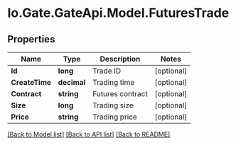 
# Io.Gate.GateApi.Model.FuturesTrade

## Properties

Name | Type | Description | Notes
------------ | ------------- | ------------- | -------------
**Id** | **long** | Trade ID | [optional] 
**CreateTime** | **decimal** | Trading time | [optional] 
**Contract** | **string** | Futures contract | [optional] 
**Size** | **long** | Trading size | [optional] 
**Price** | **string** | Trading price | [optional] 

[[Back to Model list]](../README.md#documentation-for-models)
[[Back to API list]](../README.md#documentation-for-api-endpoints)
[[Back to README]](../README.md)
